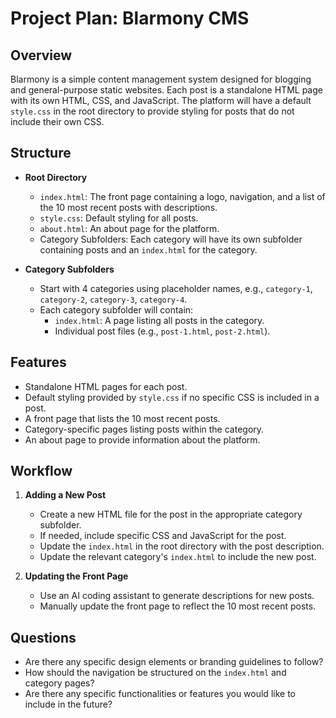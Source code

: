 # Project Plan: Blarmony CMS

## Overview
Blarmony is a simple content management system designed for blogging and general-purpose static websites. Each post is a standalone HTML page with its own HTML, CSS, and JavaScript. The platform will have a default `style.css` in the root directory to provide styling for posts that do not include their own CSS.

## Structure
- **Root Directory**
  - `index.html`: The front page containing a logo, navigation, and a list of the 10 most recent posts with descriptions.
  - `style.css`: Default styling for all posts.
  - `about.html`: An about page for the platform.
  - Category Subfolders: Each category will have its own subfolder containing posts and an `index.html` for the category.

- **Category Subfolders**
  - Start with 4 categories using placeholder names, e.g., `category-1`, `category-2`, `category-3`, `category-4`.
  - Each category subfolder will contain:
    - `index.html`: A page listing all posts in the category.
    - Individual post files (e.g., `post-1.html`, `post-2.html`).

## Features
- Standalone HTML pages for each post.
- Default styling provided by `style.css` if no specific CSS is included in a post.
- A front page that lists the 10 most recent posts.
- Category-specific pages listing posts within the category.
- An about page to provide information about the platform.

## Workflow
1. **Adding a New Post**
   - Create a new HTML file for the post in the appropriate category subfolder.
   - If needed, include specific CSS and JavaScript for the post.
   - Update the `index.html` in the root directory with the post description.
   - Update the relevant category's `index.html` to include the new post.

2. **Updating the Front Page**
   - Use an AI coding assistant to generate descriptions for new posts.
   - Manually update the front page to reflect the 10 most recent posts.

## Questions
- Are there any specific design elements or branding guidelines to follow?
- How should the navigation be structured on the `index.html` and category pages?
- Are there any specific functionalities or features you would like to include in the future?
